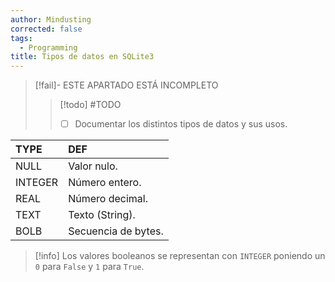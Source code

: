 ```yaml
---
author: Mindusting
corrected: false
tags:
  - Programming
title: Tipos de datos en SQLite3
---
```


> [!fail]- ESTE APARTADO ESTÁ INCOMPLETO
> > [!todo] #TODO
> > - [ ] Documentar los distintos tipos de datos y sus usos.

| TYPE    | DEF                 |
|:--------|:--------------------|
| NULL    | Valor nulo.         |
| INTEGER | Número entero.      |
| REAL    | Número decimal.     |
| TEXT    | Texto (String).     |
| BOLB    | Secuencia de bytes. |

> [!info]
> Los valores booleanos se representan con `INTEGER` poniendo un `0` para `False` y `1` para `True`.
